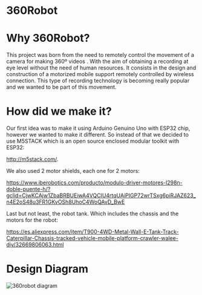 # 360Robot
# Why 360Robot?
This project was born from the need to remotely control the movement of a camera for making 360º videos . With the aim of obtaining a recording at eye level without the need of human resources. It consists in the design and construction of a motorized mobile support remotely controlled by wireless connection. This type of recording technology is becoming really popular and we wanted to be part of this movement.

# How did we make it?
Our first idea was to make it using Arduino Genuino Uno with ESP32 chip, however we wanted to make it different. So instead of that we decided to use M5STACK which is an open source enclosed modular toolkit with ESP32:

http://m5stack.com/.

We also used 2 motor shields, each one for 2 motors:

https://www.iberobotics.com/producto/modulo-driver-motores-l298n-doble-puente-h/?gclid=CjwKCAjw1ZbaBRBUEiwA4VQCIU4rtqUAiPIGP72wrTSxg6piRJAZ623_n4E2oS48u3FR1GKvOSh8UhoC4WoQAvD_BwE

Last but not least, the robot tank. Which includes the chassis and the motors for the robot:

https://es.aliexpress.com/item/T900-4WD-Metal-Wall-E-Tank-Track-Caterpillar-Chassis-tracked-vehicle-mobile-platform-crawler-walee-diy/32669806063.html


# Design Diagram
![360robot diagram](https://user-images.githubusercontent.com/39131436/42586338-2a6f0050-8538-11e8-883f-0be591624f74.png)

